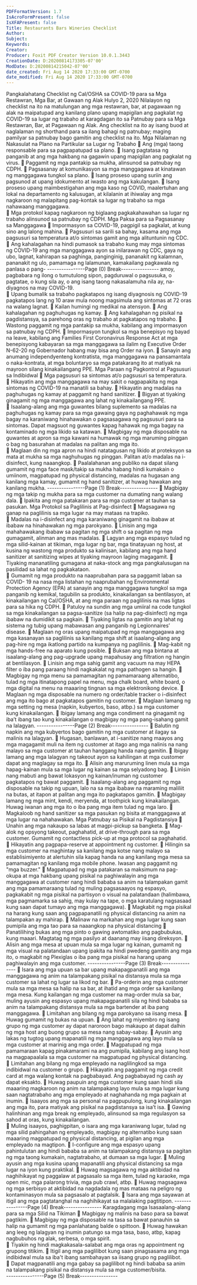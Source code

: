 ```yaml
---
PDFFormatVersion: 1.7
IsAcroFormPresent: false
IsXFAPresent: false
Title: Restaurants Bars Wineries Checklist
Author: 
Subject: 
Keywords: 
Creator: 
Producer: Foxit PDF Creator Version 10.0.1.3443
CreationDate: D:20200814173305-07'00'
ModDate: D:20200814215042-07'00'
date_created: Fri Aug 14 2020 17:33:00 GMT-0700
date_modified: Fri Aug 14 2020 17:33:00 GMT-0700
---
```

Pangkalahatang Checklist ng Cal/OSHA sa COVID-19 
para sa Mga Restawran, Mga Bar, at Gawaan ng Alak 
Hulyo 2, 2020 
Nilalayon ng checklist na ito na matulungan ang mga restawran, bar, at pagawaan ng alak na 
maipatupad ang kanilang plano upang mapigilan ang pagkalat ng COVID-19 sa lugar ng 
trabaho at karagdagan ito sa Patnubay para sa Mga Restawran, Bar, at Pagawaan ng Alak. 
Ang checklist na ito ay isang buod at naglalaman ng shorthand para sa ilang bahagi ng 
patnubay; maging pamilyar sa patnubay bago gamitin ang checklist na ito. 
Mga Nilalaman ng Nakasulat na Plano na 
Partikular sa Lugar ng Trabaho 
 Ang (mga) taong responsable para sa pagpapatupad sa plano. 
 Isang pagtatasa ng panganib at ang mga hakbang na gagawin upang 
mapigilan ang pagkalat ng virus. 
 Paggamit ng mga pantakip sa mukha, alinsunod sa patnubay ng CDPH. 
 Pagsasanay at komunikasyon sa mga manggagawa at kinatawan ng 
manggagawa tungkol sa plano. 
 Isang proseso upang suriin ang pagsunod at upang idokumento at iwasto ang 
mga kakulangan. 
 Isang proseso upang maimbestigahan ang mga kaso ng COVID, maalertuhan 
ang lokal na departamento ng kalusugan, at kilalanin at ihiwalay ang mga 
nagkaroon ng malapitang pag-kontak sa lugar ng trabaho sa mga nahawaang 
manggagawa.  
 Mga protokol kapag nagkaroon ng biglaang pagkakahawahan sa lugar ng 
trabaho alinsunod sa patnubay ng CDPH. 
Mga Paksa para sa Pagsasanay sa 
Manggagawa 
 Impormasyon sa COVID-19, pagpigil sa pagkalat, at kung sino ang lalong 
mahina. 
 Pagsusuri sa sarili sa bahay, kasama ang mga pagsusuri sa temperatura at/o 
sintomas gamit ang mga alituntunin ng CDC. 
 Ang kahalagahan na hindi pumasok sa trabaho kung may mga sintomas ng 
COVID-19 ang mga manggagawa ayon sa inilarawan ng CDC, gaya ng ubo, 
lagnat, kahirapan sa paghinga, panginginig, pananakit ng kalamnan, pananakit 
ng ulo, pamamaga ng lalamunan, kamakailang pagkawala ng panlasa o pang-
----------------Page (0) Break----------------
amoy, pagbabara ng ilong o tumutulong sipon, pagduruwal o pagsusuka, o 
pagtatae, o kung sila ay, o ang isang taong nakasalamuha nila ay, na-diyagnos 
na may COVID-19.  
 Upang bumalik sa trabaho pagkatapos ng isang diyagnosis ng COVID-19 
pagkatapos lang ng 10 araw mula noong magsimula ang sintomas at 72 oras na 
walang lagnat. 
 Kailan humingi ng medikal na atensyon. 
 Ang kahalagahan ng paghuhugas ng kamay. 
 Ang kahalagahan ng pisikal na pagdistansya, sa parehong oras ng trabaho at 
pagkatapos ng trabaho. 
 Wastong paggamit ng mga pantakip sa mukha, kabilang ang impormasyon sa 
patnubay ng CDPH. 
 Impormasyon tungkol sa mga benepisyo ng bayad na leave, kabilang ang 
Families First Coronavirus Response Act at mga benepisyong kabayaran sa mga 
manggagawa sa ilalim ng Executive Order N-62-20 ng Gobernador habang may 
bisa ang Order na iyon. 
 Sanayin ang anumang independyenteng kontratista, mga manggagawa na 
pansamantala o naka-kontrata, at mga boluntaryo sa mga patakarang ito at 
matiyak na mayroon silang kinakailangang PPE. 
Mga Paraan ng Pagkontrol at Pagsusuri sa 
Indibidwal 
 Mga pagsusuri sa sintomas at/o pagsusuri sa temperatura. 
 Hikayatin ang mga manggagawa na may sakit o nagpapakita ng mga sintomas 
ng COVID-19 na manatili sa bahay. 
 Hikayatin ang madalas na paghuhugas ng kamay at paggamit ng hand sanitizer. 
 Bigyan at tiyaking ginagamit ng mga manggagawa ang lahat ng 
kinakailangang PPE.  
 Isaalang-alang ang mga guwantes bilang suplemento sa madalas na 
paghuhugas ng kamay para sa mga gawaing gaya ng paghahawak ng mga 
bagay na karaniwang hinahawakan o pagsasagawa ng pagsusuri para sa 
sintomas. Dapat magsuot ng guwantes kapag hahawak ng mga bagay na 
kontaminado ng mga likido sa katawan. 
 Magbigay ng mga disposable na guwantes at apron sa mga kawani na 
humawak ng mga maruming pinggan o bag ng basurahan at madalas na 
palitan ang mga ito.  
 Maglaan din ng mga apron na hindi natatagusan ng likido at proteksyon sa 
mata at mukha sa mga naghuhugas ng pinggan. Palitan at/o madalas na i-
disinfect, kung naaangkop. 
 Paalalahanan ang publiko na dapat silang gumamit ng mga face mask/takip sa 
mukha habang hindi kumakain o umiinom, magpatupad ng physical distancing, 
madalas na hugasan ang kanilang mga kamay, gumamit ng hand sanitizer, at 
huwag hawakan ang kanilang mukha. 
----------------Page (1) Break----------------
 Magbigay ng mga takip ng mukha para sa mga customer na dumating nang 
walang dala. 
 Ipakita ang mga patakaran para sa mga customer at tauhan sa pasukan. 
Mga Protokol sa Paglilinis at Pag-disinfect 
 Magsagawa ng ganap na paglilinis sa mga lugar na may mataas na trapiko.  
 Madalas na i-disinfect ang mga karaniwang ginagamit na ibabaw at ibabaw na 
hinahawakan ng mga parokyano. 
 Linisin ang mga mahahawakang ibabaw sa pagitan ng mga shift o sa pagitan 
ng mga gumagamit, alinman ang mas madalas. 
 Lagyan ang mga espasyo tulad ng mga silid-kainan at tikiman, mga lugar ng bar, 
mga tinatayuan ng host, at kusina ng wastong mga produkto sa kalinisan, 
kabilang ang mga hand sanitizer at sanitizing wipes at tiyaking mayroon laging 
magagamit. 
 Tiyaking mananatiling gumagana at naka-stock ang mga pangkalusugan na 
pasilidad sa lahat ng pagkakataon.  
 Gumamit ng mga produkto na naaprubahan para sa paggamit laban sa COVID-
19 na nasa mga listahan ng naaprubahan ng Environmental Protection Agency 
(EPA) at sanayin ang mga manggagawa tungkol sa mga panganib ng kemikal, 
tagubilin sa produkto, kinakailangan sa bentilasyon, at kinakailangan ng 
Cal/OSHA, at ang mga paraan ng paglilinis na mas ligtas para sa hika ng CDPH. 
 Patuloy na sundin ang mga umiiral na code tungkol sa mga kinakailangan sa 
pagsa-sanitize (sa halip na pag-disinfect) ng mga ibabaw na dumidikit sa 
pagkain. 
 Tiyaking ligtas na gamitin ang lahat ng sistema ng tubig upang mabawasan ang 
panganib ng Legionnaires’ disease. 
 Maglaan ng oras upang maipatupad ng mga manggagawa ang mga 
kasanayan sa paglilinis sa kanilang mga shift at isaalang-alang ang pag-hire ng 
mga ikatlong partido na kumpanya ng paglilinis. 
 Mag-kabit ng mga hands-free na aparato kung posible. 
 Buksan ang mga bintana at isaalang-alang ang pag-upgrade upang 
mapahusay ang filtration ng hangin at bentilasyon. 
 Linisin ang mga sahig gamit ang vacuum na may HEPA filter o iba pang paraang 
hindi nagkakalat ng mga pathogen sa hangin. 
 Magbigay ng mga menu sa pamamagitan ng pamamaraang alternatibo, tulad 
ng mga itinatapong papel na menu, mga chalk board, white board, o mga 
digital na menu na maaaring tingnan sa mga elektronikong device. 
 Maglaan ng mga disposable na numero ng order/table tracker o i-disinfect ang 
mga ito bago at pagkatapos gamitin ng customer. 
 Maglaan lamang ng mga setting ng mesa (napkin, kubyertos, baso, atbp.) sa 
mga customer kung kinakailangan. 
 Ibigay lamang ang mga condiment na ginagamit ng iba’t ibang tao kung 
kinakailangan o magbigay ng mga pang-isahang gamit na lalagyan. 
----------------Page (2) Break----------------
 Balutin ng napkin ang mga kubyertos bago gamitin ng mga customer at ilagay 
sa malinis na lalagyan. 
 Hugasan, banlawan, at i-sanitize nang maayos ang mga magagamit muli na 
item ng customer at itago ang mga nalinis na nang malayo sa mga customer at 
tauhan hanggang handa nang gamitin. 
 Ibigay lamang ang mga lalagyan ng takeout ayon sa kahilingan at mga 
customer dapat ang maglagay sa mga ito. 
 Alisin ang maruruming linen mula sa mga hapag-kainan mula sa mga lugar ng 
kainan sa mga selyadong bag. 
 Linisin nang mabuti ang bawat lokasyon ng kainan/inuman ng customer 
pagkatapos ng bawat paggamit. 
 Isaalang-alang ang paggamit ng mga disposable na takip ng upuan, lalo na sa 
mga ibabaw na maraming maliliit na butas, at itapon at palitan ang mga ito 
pagkatapos gamitin. 
 Magbigay lamang ng mga mint, kendi, meryenda, at toothpick kung 
kinakailangan. Huwag iwanan ang mga ito o iba pang mga item tulad ng mga 
laro. 
 Magkaloob ng hand sanitizer sa mga pasukan ng bisita at manggagawa at mga 
lugar na nahahawakan. 
Mga Patnubay sa Pisikal na Pagdistansiya 
 Unahin ang mga nakaupo sa labas at magpi-pickup sa bangketa. 
 Mag-alok ng opsyong takeout, paghahatid, at drive-through para sa mga 
customer. Gumamit ng contactless pick-up at mga protocol sa paghahatid. 
 Hikayatin ang pagpapa-reserve at appointment ng customer. 
 Hilingin sa mga customer na maghintay sa kanilang mga kotse nang malayo sa 
establisimiyento at alertuhin sila kapag handa na ang kanilang mga mesa sa 
pamamagitan ng kanilang mga mobile phone. Iwasan ang paggamit ng "mga 
buzzer." 
 Magpatupad ng mga patakaran sa maksimum na pag-okupa at mga hakbang 
upang pisikal na paghiwalayin ang mga manggagawa at customer nang hindi 
bababa sa anim na talampakan gamit ang mga pamamaraang tulad ng muling 
pagsasaayos ng espasyo, pagkakabit ng mga pisikal na partisyon o visual na 
palatandaan (halimbawa, mga pagmamarka sa sahig, may kulay na tape, o 
mga karatulang nagsasaad kung saan dapat tumayo ang mga manggagawa). 
 Magkabit ng mga pisikal na harang kung saan ang pagpapanatili ng physical 
distancing na anim na talampakan ay mahirap. 
 Malinaw na markahan ang mga lugar kung saan pumipila ang mga tao para sa 
naaangkop na physical distancing 
 Panatilihing bukas ang mga pinto o gawing awtomatiko ang pagbubukas, kung 
maaari. Magtatag ng mga pasilyo at daanang may iisang direksyon. 
 Alisin ang mga mesa at upuan mula sa mga lugar ng kainan, gumamit ng mga 
visual na palatandaan upang ipakita na hindi pwedeng gamitin ang mga ito, o 
magkabit ng Plexiglas o iba pang mga pisikal na harang upang paghiwalayin 
ang mga customer. 
----------------Page (3) Break----------------
 Isara ang mga upuan sa bar upang makapagpanatili ang mga manggagawa 
ng anim na talampakang pisikal na distansya mula sa mga customer sa lahat ng 
lugar sa likod ng bar. 
 Pa-orderin ang mga customer mula sa mga mesa sa halip na sa bar, at ihatid 
ang mga order sa kanilang mga mesa. Kung kailangan ng mga customer na 
mag-order mula sa bar, muling ayusin ang espasyo upang makapagpanatili sila 
ng hindi bababa sa anim na talampakang distansya mula sa mga bartender at 
iba pang manggagawa. 
 Limitahan ang bilang ng mga parokyano sa iisang mesa. 
 Huwag gumamit ng bukas na upuan. 
 Ang lahat ng miyembro ng isang grupo ng mga customer ay dapat naroroon 
bago makaupo at dapat dalhin ng mga host ang buong grupo sa mesa nang 
sabay-sabay. 
 Ayusin ang lakas ng tugtog upang mapanatili ng mga manggagawa ang layo 
mula sa mga customer at marinig ang mga order. 
 Magpatupad ng mga pamamaraan kapag pinakamarami na ang pumipila, 
kabilang ang isang host na magpapaalala sa mga customer na magpatupad ng 
physical distancing. 
 Limitahan ang bilang ng mga empleyado na naglilingkod sa mga indibidwal na 
customer o grupo. 
 Hikayatin ang paggamit ng mga credit card at mga walang kontak na 
pagbabayad. Ang pagbabayad ng cash ay dapat eksakto. 
 Huwag paupuin ang mga customer kung saan hindi sila maaaring magkaroon 
ng anim na talampakang layo mula sa mga lugar kung saan nagtatrabaho ang 
mga empleyado at naghahanda ng mga pagkain at inumin. 
 Isaayos ang mga sa personal na pagpupulong, kung kinakailangan ang mga ito, 
para matiyak ang pisikal na pagdistansya sa isa’t isa. 
 Gawing halinhinan ang mga break ng empleyado, alinsunod sa mga regulasyon 
sa sahod at oras, kung kinakailangan.  
 Muling isaayos, paghigpitan, o isara ang mga karaniwang lugar, tulad ng mga 
silid pahingahan ng empleyado, magbigay ng alternatibo kung saan maaaring 
magpatupad ng physical distancing, at pigilan ang mga empleyado na 
magtipon. 
 I-configure ang mga espasyo upang pahintulutan ang hindi bababa sa anim na 
talampakang distansya sa pagitan ng mga taong kumakain, nagtatrabaho, at 
dumaan sa mga lugar. 
 Muling ayusin ang mga kusina upang mapanatili ang physical distancing sa mga 
lugar na iyon kung praktikal. 
 Huwag magsagawa ng mga aktibidad na naghihikayat ng paggalaw at 
pagsasalo sa mga item, tulad ng karaoke, mga open mic, mga palarong trivia, 
mga pub crawl, atbp. 
 Huwag magsagawa ng mga serbisyo at aktibidad na nagdadala ng mas 
mataas na peligro ng kontaminasyon mula sa pagsasalo at pagtalsik. 
 Isara ang mga sayawan at itigil ang mga pagtatanghal na naghihikayat sa 
malalaking pagtitipon. 
----------------Page (4) Break----------------
Karagdagang mga Isasaalang-alang para sa 
mga Silid na Tikiman 
 Magbigay ng malinis na baso para sa bawat pagtikim. 
 Magbigay ng mga disposable na tasa sa bawat panauhin sa halip na gumamit 
ng mga panlahatang balde o spittoon. 
 Huwag hawakan ang leeg ng lalagyan ng inumin patungo sa mga tasa, baso, 
atbp, kapag nagbubuhos ng alak, serbesa, o mga spirit.  
 Tiyakin ng hindi magkakasala-salabat ang mga oras ng appointment ng grupong 
titikim. 
 Itigil ang mga paglilibot kung saan pinagsasama ang mga indibidwal mula sa 
iba't ibang sambahayan sa iisang grupo ng paglilibot.  
 Dapat magpanatili ang mga gabay sa paglilibot ng hindi bababa sa anim na 
talampakang pisikal na distansya mula sa mga customer/bisita.   
----------------Page (5) Break----------------
